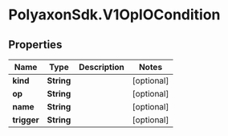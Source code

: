 # PolyaxonSdk.V1OpIOCondition

## Properties
Name | Type | Description | Notes
------------ | ------------- | ------------- | -------------
**kind** | **String** |  | [optional] 
**op** | **String** |  | [optional] 
**name** | **String** |  | [optional] 
**trigger** | **String** |  | [optional] 



